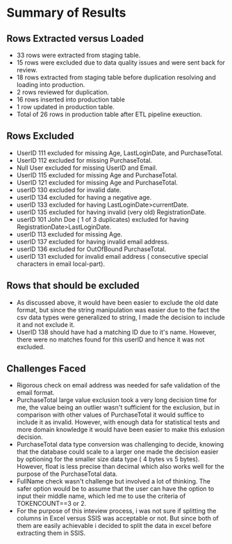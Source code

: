 # Summary of Results
## Rows Extracted versus Loaded
- 33 rows were extracted from staging table.
- 15 rows were excluded due to data quality issues and were sent back for review.
- 18 rows extracted from staging table before duplication resolving and loading into production.
- 2 rows reviewed for duplication.
- 16 rows inserted into production table
- 1 row updated in production table.
- Total of 26 rows in production table after ETL pipeline exeuction.

## Rows Excluded
- UserID 111 excluded for missing Age, LastLoginDate, and PurchaseTotal.
- UserID 112 excluded for missing PurchaseTotal.
- Null User excluded for missing UserID and Email.
- UserID 115 excluded for missing Age and PurchaseTotal.
- UserID 121 excluded for missing Age and PurchaseTotal.
- userID 130 excluded for invalid date.
- userID 134 excluded for having a negative age.
- userID 133 excluded for having LastLoginDate>currentDate.
- userID 135 excluded for having invalid (very old) RegistrationDate.
- userID 101 John Doe ( 1 of 3 duplicates) excluded for having RegistrationDate>LastLoginDate.
- userID 113 excluded for missing Age.
- userID 137 excluded for having invalid email address.
- userID 136 excluded for OutOfBound PurchaseTotal.
- userID 131 excluded for invalid email address ( consecutive special characters in email local-part).

## Rows that should be excluded
- As discussed above, it would have been easier to exclude the old date format, but since the string manipulation was easier due to the fact the csv data types were generalized to string, I made the decision to include it and not exclude it.
- UserID 138 should have had a matching ID due to it's name. However, there were no matches found for this userID and hence it was not excluded.

## Challenges Faced
- Rigorous check on email address was needed for safe validation of the email format.
- PurchaseTotal large value exclusion took a very long decision time for me, the value being an outlier wasn't sufficient for the exclusion, but in comparison with other values of PurchaseTotal it would suffice to include it as invalid. However, with enough data for statistical tests and more domain knowledge it would have been easier to make this exlusion decision.
- PurchaseTotal data type conversion was challenging to decide, knowing that the database could scale to a larger one made the decision easier by optioning for the smaller size data type ( 4 bytes vs 5 bytes). However, float is less precise than decimal which also works well for the purpose of the PurchaseTotal data.
- FullName check wasn't challenge but involved a lot of thinking. The safer option would be to assume that the user can have the option to input their middle name, which led me to use the criteria of TOKENCOUNT==3 or 2.
- For the purpose of this inteview process, i was not sure if splitting the columns in Excel versus SSIS was acceptable or not. But since both of them are easily achievable i decided to split the data in excel before extracting them in SSIS.
